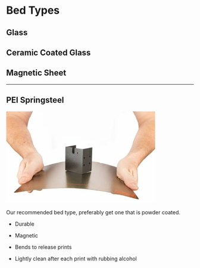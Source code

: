 # Bed Types

## Glass

## Ceramic Coated Glass

## Magnetic Sheet

---

## PEI Springsteel 

![PEI Bed](images/bed_pei.jpg)

Our recommended bed type, preferably get one that is powder coated.

- Durable

- Magnetic

- Bends to release prints

- Lightly clean after each print with rubbing alcohol
